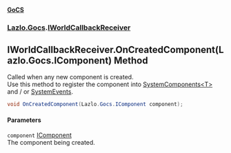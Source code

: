 #### [GoCS](./index.md 'index')
### [Lazlo.Gocs](./Lazlo-Gocs.md 'Lazlo.Gocs').[IWorldCallbackReceiver](./Lazlo-Gocs-IWorldCallbackReceiver.md 'Lazlo.Gocs.IWorldCallbackReceiver')
## IWorldCallbackReceiver.OnCreatedComponent(Lazlo.Gocs.IComponent) Method
Called when any new component is created.  
Use this method to register the component into [SystemComponents&lt;T&gt;](./Lazlo-Gocs-SystemComponents-T-.md 'Lazlo.Gocs.SystemComponents&lt;T&gt;') and / or [SystemEvents](./Lazlo-Gocs-SystemEvents.md 'Lazlo.Gocs.SystemEvents').  
```C#
void OnCreatedComponent(Lazlo.Gocs.IComponent component);
```
#### Parameters
<a name='Lazlo-Gocs-IWorldCallbackReceiver-OnCreatedComponent(Lazlo-Gocs-IComponent)-component'></a>
`component` [IComponent](./Lazlo-Gocs-IComponent.md 'Lazlo.Gocs.IComponent')  
The component being created.  
  

